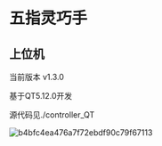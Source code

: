# 五指灵巧手

## 上位机

当前版本 v1.3.0

基于QT5.12.0开发

源代码见./controller_QT

![b4bfc4ea476a7f72ebdf90c79f67113](https://github.com/user-attachments/assets/f96912d5-ae30-4726-9204-f8bb5ea14fb8)





